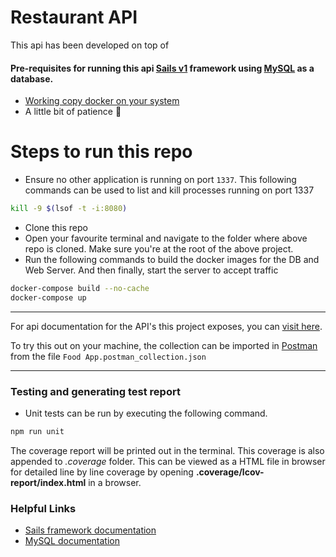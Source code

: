 # Restaurant API

This api has been developed on top of 
#### Pre-requisites for running this api [Sails v1](https://sailsjs.com) framework using [MySQL](https://www.mysql.com/) as a database.

+ [Working copy docker on your system](https://docs.docker.com/engine/install/)
+ A little bit of patience :grimacing:

# Steps to run this repo
+ Ensure no other application is running on port `1337`. This following commands can be used to list and kill processes running on port 1337
```bash
kill -9 $(lsof -t -i:8080)
```
+ Clone this repo
+ Open your favourite terminal and navigate to the folder where above repo is cloned. Make sure you're at the root of the above project.
+ Run the following commands to build the docker images for the DB and Web Server. And then finally, start the server to accept traffic

```bash
docker-compose build --no-cache
docker-compose up
```
---

For api documentation for the API's this project exposes, you can [visit here](https://documenter.getpostman.com/view/15550740/TzRPi95Z).

To try this out on your machine, the collection can be imported in [Postman](https://postman.com) from the file `Food App.postman_collection.json`

---

### Testing and generating test report

+ Unit tests can be run by executing the following command.
```bash
npm run unit
```
The coverage report will be printed out in the terminal. This coverage is also appended to *.coverage* folder. This can be viewed as a HTML file in browser for detailed line by line coverage by opening **.coverage/lcov-report/index.html** in a browser.

### Helpful Links

+ [Sails framework documentation](https://sailsjs.com/documentation)
+ [MySQL documentation](https://dev.mysql.com/doc/)